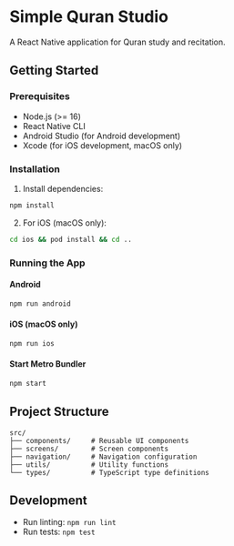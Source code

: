 # Simple Quran Studio

A React Native application for Quran study and recitation.

## Getting Started

### Prerequisites

- Node.js (>= 16)
- React Native CLI
- Android Studio (for Android development)
- Xcode (for iOS development, macOS only)

### Installation

1. Install dependencies:
```bash
npm install
```

2. For iOS (macOS only):
```bash
cd ios && pod install && cd ..
```

### Running the App

#### Android
```bash
npm run android
```

#### iOS (macOS only)
```bash
npm run ios
```

#### Start Metro Bundler
```bash
npm start
```

## Project Structure

```
src/
├── components/     # Reusable UI components
├── screens/        # Screen components
├── navigation/     # Navigation configuration
├── utils/          # Utility functions
└── types/          # TypeScript type definitions
```

## Development

- Run linting: `npm run lint`
- Run tests: `npm test`
